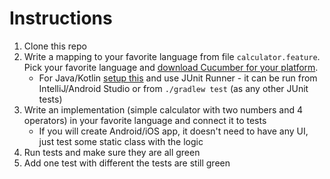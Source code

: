 # Instructions
1. Clone this repo
2. Write a mapping to your favorite language from file `calculator.feature`. Pick your favorite language and [download Cucumber for your platform](https://cucumber.io/docs).
    - For Java/Kotlin [setup this](https://cucumber.io/docs/reference/jvm#java) and use JUnit Runner - it can be run from IntelliJ/Android Studio or from `./gradlew test` (as any other JUnit tests)
3. Write an implementation (simple calculator with two numbers and 4 operators) in your favorite language and connect it to tests
    - If you will create Android/iOS app, it doesn't need to have any UI, just test some static class with the logic
5. Run tests and make sure they are all green    
4. Add one test with different the tests are still green
